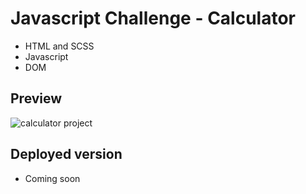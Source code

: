 # Javascript Challenge - Calculator
- HTML and SCSS
- Javascript
- DOM

## Preview
![calculator project](https://user-images.githubusercontent.com/48991462/151392103-18c2236c-67a2-4beb-8f15-a0c33312c1b5.png)

## Deployed version
* Coming soon
